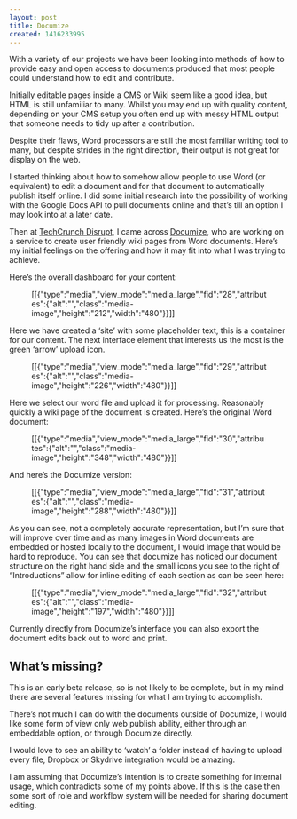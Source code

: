 ```yaml
---
layout: post
title: Documize
created: 1416233995
---
```

<p>With a variety of our projects we have been looking into methods of how to provide easy and open access to documents produced that most people could understand how to edit and contribute.</p><p>Initially editable pages inside a CMS or Wiki seem like a good idea, but HTML is still unfamiliar to many. Whilst you may end up with quality content, depending on your CMS setup you often end up with messy HTML output that someone needs to tidy up after a contribution.</p><p>Despite their flaws, Word processors are still the most familiar writing tool to many, but despite strides in the right direction, their output is not great for display on the web.</p><p>I started thinking about how to somehow allow people to use Word (or equivalent) to edit a document and for that document to automatically publish itself online. I did some initial research into the possibility of working with the Google Docs API to pull documents online and that&rsquo;s till an option I may look into at a later date.</p><p>Then at <a href="http://techcrunch.com/event-type/disrupt/" target="_blank">TechCrunch Disrupt</a>, I came across <a href="http://www.documize.com" target="_blank">Documize</a>, who are working on a service to create user friendly wiki pages from Word documents. Here&rsquo;s my initial feelings on the offering and how it may fit into what I was trying to achieve.</p><p>Here&rsquo;s the overall dashboard for your content:</p><figure>[[{"type":"media","view_mode":"media_large","fid":"28","attributes":{"alt":"","class":"media-image","height":"212","width":"480"}}]]</figure><p>Here we have created a &lsquo;site&rsquo; with some placeholder text, this is a container for our content. The next interface element that interests us the most is the green &lsquo;arrow&rsquo; upload icon.</p><figure>[[{"type":"media","view_mode":"media_large","fid":"29","attributes":{"alt":"","class":"media-image","height":"226","width":"480"}}]]</figure><p>Here we select our word file and upload it for processing. Reasonably quickly a wiki page of the document is created. Here&rsquo;s the original Word document:</p><figure>[[{"type":"media","view_mode":"media_large","fid":"30","attributes":{"alt":"","class":"media-image","height":"348","width":"480"}}]]</figure><p>And here&rsquo;s the Documize version:</p><figure>[[{"type":"media","view_mode":"media_large","fid":"31","attributes":{"alt":"","class":"media-image","height":"288","width":"480"}}]]</figure><p>As you can see, not a completely accurate representation, but I&rsquo;m sure that will improve over time and as many images in Word documents are embedded or hosted locally to the document, I would image that would be hard to reproduce. You can see that documize has noticed our document structure on the right hand side and the small icons you see to the right of &ldquo;Introductions&rdquo; allow for inline editing of each section as can be seen here:</p><figure>[[{"type":"media","view_mode":"media_large","fid":"32","attributes":{"alt":"","class":"media-image","height":"197","width":"480"}}]]</figure><p>Currently directly from Documize&rsquo;s interface you can also export the document edits back out to word and print.</p><h2 id="whatsmissing">What&rsquo;s missing?</h2><p>This is an early beta release, so is not likely to be complete, but in my mind there are several features missing for what I am trying to accomplish.</p><p>There&rsquo;s not much I can do with the documents outside of Documize, I would like some form of view only web publish ability, either through an embeddable option, or through Documize directly.</p><p>I would love to see an ability to &lsquo;watch&rsquo; a folder instead of having to upload every file, Dropbox or Skydrive integration would be amazing.</p><p>I am assuming that Documize&rsquo;s intention is to create something for internal usage, which contradicts some of my points above. If this is the case then some sort of role and workflow system will be needed for sharing document editing.</p>
